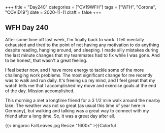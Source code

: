 +++
title = "Day240"
categories = ["CV19WFH"]
tags = ["WFH", "Corona", "COVID19"]
date = 2020-11-11
draft = false
+++

## WFH Day 240

After some time off last week, I'm finally back to work. I felt mentally exhausted and tired to the point of not having any motivation to do anything despite reading, hanging around, and sleeping. I made silly mistakes during the last minute changes that my teammates had to fix while I was gone. And to be honest, that wasn't a great feeling.

I feel better now, and I have more energy to tackle some of the more challenging work problems.
The most significant change for me recently was to walk and run daily. It's freeing up my mind, and I feel great that my watch tells me that I accomplished my move and exercise goals at the end of the day. Mission accomplished.

This morning a met a longtime friend for a 3 1/2 mile walk around the nearby lake. The weather was not so great (as usual this time of year here in Germany), but walking and talking was a great way to connect with my friend after a long time. So, it was a great day after all.

{{< imgproc FallLeaves.jpg Resize "1600x" >}}Colorful
